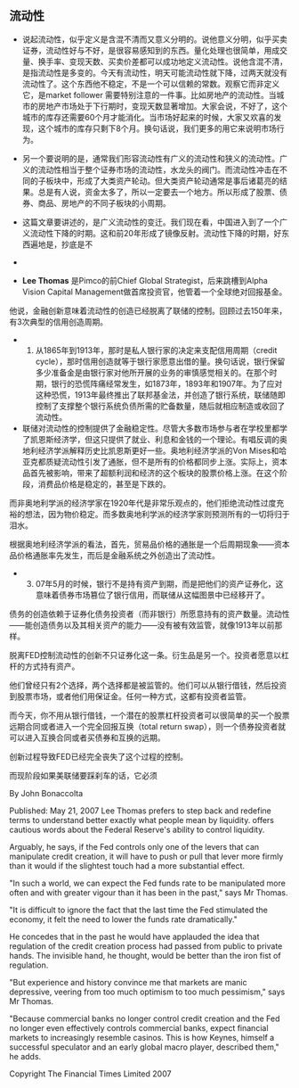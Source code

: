 ## 流动性

- 说起流动性，似乎定义是含混不清而又意义分明的。说他意义分明，似乎买卖证券，流动性好与不好，是很容易感知到的东西。量化处理也很简单，用成交量、换手率、变现天数、买卖价差都可以成功地定义流动性。说他含混不清，是指流动性是多变的。今天有流动性，明天可能流动性就下降，过两天就没有流动性了。这个东西他不稳定，不是一个可以信赖的常数。观察它而非定义它，是market  follower 需要特别注意的一件事。比如房地产的流动性。当城市的房地产市场处于下行期时，变现天数显著增加。大家会说，不好了，这个城市的库存还需要60个月才能消化。当市场好起来的时候，大家又欢喜的发现，这个城市的库存只剩下8个月。换句话说，我们更多的用它来说明市场行为。

- 另一个要说明的是，通常我们形容流动性有广义的流动性和狭义的流动性。广义的流动性相当于整个证券市场的流动性，水龙头的阀门。而流动性冲击在不同的子板块中，形成了大类资产轮动。但大类资产轮动通常是事后诸葛亮的结果。总是有人说，资金太多了，所以一定要去一个地方。所以形成了股票、债券、商品、房地产的不同子板块的小周期。

- 这篇文章要讲述的，是广义流动性的变迁。我们现在看，中国进入到了一个广义流动性下降的时期。这和前20年形成了镜像反射。流动性下降的时期，好东西遍地是，抄底是不
- 
- **Lee Thomas** 是Pimco的前Chief Global Strategist，后来跳槽到Alpha Vision Capital Management做首席投资官，他管着一个全球绝对回报基金。

他说，金融创新意味着流动性的创造已经脱离了联储的控制。回顾过去150年来，有3次典型的信用创造周期。
* 1. 从1865年到1913年，那时是私人银行家的决定来支配信用周期（credit  cycle），那时信用创造就等于银行家愿意出借的量。换句话说，银行保留多少准备金是由银行家对他所开展的业务的审慎感觉相关的。在那个时期，银行的恐慌阵痛经常发生，如1873年，1893年和1907年。为了应对这种恐慌，1913年最终推出了联邦基金法，并创造了银行系统，联储随即控制了支撑整个银行系统负债所需的贮备数量，随后就相应制造或收回了流动性。
* 联储对流动性的控制提供了金融稳定性。尽管大多数市场参与者在学校里都学了凯恩斯经济学，但这只提供了就业、利息和金钱的一个理论。有唱反调的奥地利经济学派解释历史比凯恩斯更好一些。奥地利经济学派的Von Mises和哈亚克都质疑流动性引发了通胀，但不是所有的价格都同步上涨。实际上，资本品首先被影响，带来了超额利润和经济的这个板块的股票价格上涨。在这个阶段，消费品价格是稳定的，甚至是下跌的。

而非奥地利学派的经济学家在1920年代是非常乐观点的，他们拒绝流动性过度充裕的想法，因为物价稳定。而多数奥地利学派的经济学家则预测所有的一切将归于泪水。

根据奥地利经济学派的看法，首先，贸易品价格的通胀是一个后周期现象——资本品价格通胀率先发生，而后是金融系统之外创造出了流动性。

* 3. 07年5月的时候，银行不是持有资产到期，而是把他们的资产证券化，这意味着债券市场篡位了银行信用，而联储从这幅图景中已经移开了。

债务的创造依赖于证券化债务投资者（而非银行）所愿意持有的资产数量。流动性——能创造债务以及其相关资产的能力——没有被有效监管，就像1913年以前那样。

脱离FED控制流动性的创新不只证券化这一条。衍生品是另一个。投资者愿意以杠杆的方式持有资产。

他们曾经只有2个选择，两个选择都是被监管的。他们可以从银行借钱，然后投资到股票市场，或者他们用保证金。任何一种方式，这都有投资者监管。

而今天，你不用从银行借钱，一个潜在的股票杠杆投资者可以很简单的买一个股票远期合同或者进入一个完全回报互换（total return swap），则一个债券投资者就可以进入互换合同或者买债券和互换的远期。

创新过程导致FED已经完全丧失了这个过程的控制。

而现阶段如果美联储要踩刹车的话，它必须


By John Bonaccolta

Published: May 21, 2007
 Lee Thomas prefers to step back and redefine terms to understand better exactly what people mean by liquidity. offers cautious words about the Federal Reserve's ability to control liquidity.

Arguably, he says, if the Fed controls only one of the levers that can manipulate credit creation, it will have to push or pull that lever more firmly than it would if the slightest touch had a more substantial effect.

"In such a world, we can expect the Fed funds rate to be manipulated more often and with greater vigour than it has been in the past," says Mr Thomas.

"It is difficult to ignore the fact that the last time the Fed stimulated the economy, it felt the need to lower the funds rate dramatically."

He concedes that in the past he would have applauded the idea that regulation of the credit creation process had passed from public to private hands. The invisible hand, he thought, would be better than the iron fist of regulation.

"But experience and history convince me that markets are manic depressive, veering from too much optimism to too much pessimism," says Mr Thomas.

"Because commercial banks no longer control credit creation and the Fed no longer even effectively controls commercial banks, expect financial markets to increasingly resemble casinos. This is how Keynes, himself a successful speculator and an early global macro player, described them," he adds.

Copyright The Financial Times Limited 2007
